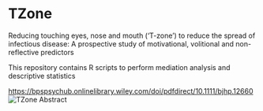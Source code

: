 # TZone
Reducing touching eyes, nose and mouth (‘T-zone’)  to reduce the spread of infectious disease:  A prospective study of motivational, volitional  and non-reflective predictors

This repository contains R scripts to perform mediation analysis and descriptive statistics 

https://bpspsychub.onlinelibrary.wiley.com/doi/pdfdirect/10.1111/bjhp.12660
![TZone Abstract](https://github.com/user-attachments/assets/e0912e3c-3007-4d4d-9be8-e0a3f214ab79)
